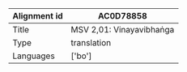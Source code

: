 |Alignment id | AC0D78858
| --- | --- 
|Title | MSV 2,01: Vinayavibhaṅga 
|Type | translation
|Languages | ['bo']